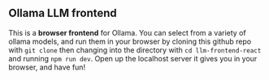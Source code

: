 ## Ollama LLM frontend
This is a **browser frontend** for Ollama. You can select from a variety of ollama models, and run them in your browser by cloning this github repo with `git clone` then changing into the directory with `cd llm-frontend-react` and running `npm run dev`. Open up the localhost server it gives you in your browser, and have fun!
